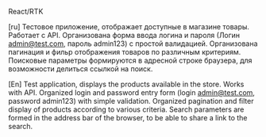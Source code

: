 React/RTK

[ru]
Тестовое приложение, отображает доступные в магазине товары.
Работает с API.
Организована форма ввода логина и пароля (Логин admin@test.com, пароль admin123) с простой валидацией.
Организована пагинация и фильр отображения товаров по различным критериям.
Поисковые параметры формируются в адресной строке браузера, для возможности делиться ссылкой на поиск.

[En]
Test application, displays the products available in the store.
Works with API.
Organized login and password entry form (login admin@test.com, password admin123) with simple validation.
Organized pagination and filter display of products according to various criteria.
Search parameters are formed in the address bar of the browser, to be able to share a link to the search.
